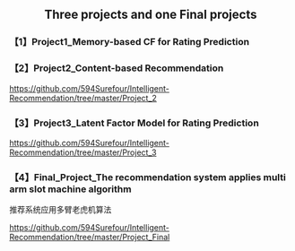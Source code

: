 ## <Center>Three projects and one Final projects

### 【1】Project1_**Memory-based CF for Rating Prediction**



### 【2】Project2_**Content-based Recommendation**

https://github.com/594Surefour/Intelligent-Recommendation/tree/master/Project_2

### 【3】Project3_**Latent Factor Model for Rating Prediction**

https://github.com/594Surefour/Intelligent-Recommendation/tree/master/Project_3

### 【4】Final_Project_The recommendation system applies multi arm slot machine algorithm

推荐系统应用多臂老虎机算法

https://github.com/594Surefour/Intelligent-Recommendation/tree/master/Project_Final